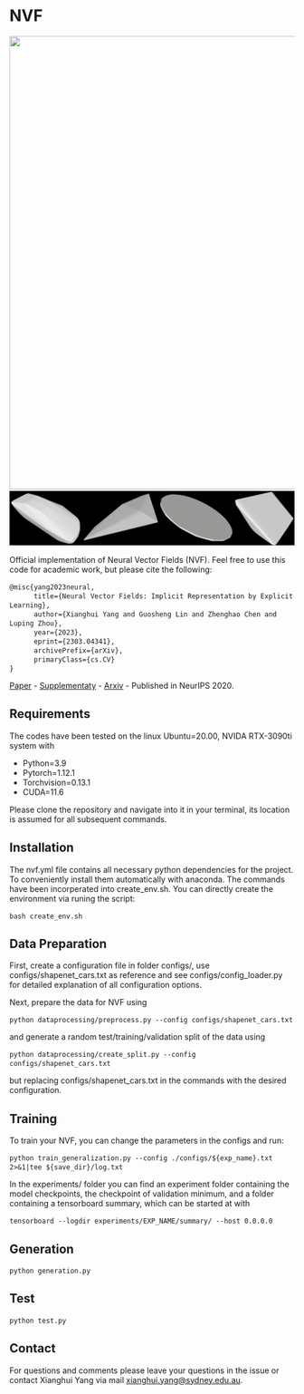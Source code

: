 # NVF
<img src="./vis/reconstruction_black.gif" data-canonical-src="./vis/reconstruction_black.gif" width="1600" height="800" />
<img src="./vis/deform.gif" data-canonical-src="./vis/reconstruction_black.gif"/>

Official implementation of Neural Vector Fields (NVF). Feel free to use this code for academic work, but please cite the following:
```
@misc{yang2023neural,
      title={Neural Vector Fields: Implicit Representation by Explicit Learning}, 
      author={Xianghui Yang and Guosheng Lin and Zhenghao Chen and Luping Zhou},
      year={2023},
      eprint={2303.04341},
      archivePrefix={arXiv},
      primaryClass={cs.CV}
}
```
[Paper]() -
[Supplementaty]() -
[Arxiv](https://arxiv.org/abs/2303.04341) -
Published in NeurIPS 2020.

## Requirements
The codes have been tested on the linux Ubuntu=20.00, NVIDA RTX-3090ti system with
* Python=3.9
* Pytorch=1.12.1
* Torchvision=0.13.1
* CUDA=11.6

Please clone the repository and navigate into it in your terminal, its location is assumed for all subsequent commands.

## Installation
The nvf.yml file contains all necessary python dependencies for the project. To conveniently install them automatically with anaconda. The commands have been incorperated into create_env.sh. You can directly create the environment via runing the script:
```
bash create_env.sh
```
## Data Preparation
First, create a configuration file in folder configs/, use configs/shapenet_cars.txt as reference and see configs/config_loader.py for detailed explanation of all configuration options.

Next, prepare the data for NVF using
```
python dataprocessing/preprocess.py --config configs/shapenet_cars.txt
```
and generate a random test/training/validation split of the data using
```
python dataprocessing/create_split.py --config configs/shapenet_cars.txt
```
but replacing configs/shapenet_cars.txt in the commands with the desired configuration.

## Training
To train your NVF, you can change the parameters in the configs and run:
```
python train_generalization.py --config ./configs/${exp_name}.txt 2>&1|tee ${save_dir}/log.txt
```
In the experiments/ folder you can find an experiment folder containing the model checkpoints, the checkpoint of validation minimum, and a folder containing a tensorboard summary, which can be started at with
```
tensorboard --logdir experiments/EXP_NAME/summary/ --host 0.0.0.0
```
## Generation
```
python generation.py
```
## Test
```
python test.py
```

## Contact
For questions and comments please leave your questions in the issue or contact Xianghui Yang via mail xianghui.yang@sydney.edu.au.

